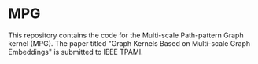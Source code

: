 # MPG
This repository contains the code for the Multi-scale Path-pattern Graph kernel (MPG). The paper titled "Graph Kernels Based on Multi-scale Graph
Embeddings" is submitted to IEEE TPAMI.
